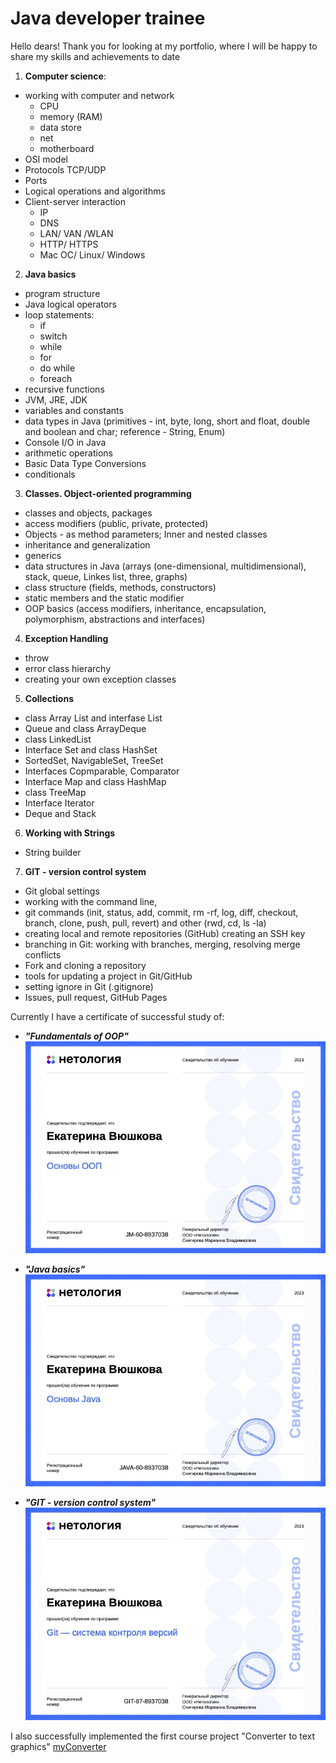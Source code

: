 # Java developer trainee

Hello dears! Thank you for looking at my portfolio, where I will be happy to share my skills and achievements to date

1. **Computer science**:
- working with computer and network
  - CPU
  - memory (RAM)
  - data store
  - net 
  - motherboard
- OSI model
- Protocols TCP/UDP
- Ports
- Logical operations and algorithms 
- Client-server interaction 
  - IP
  - DNS
  - LAN/ VAN /WLAN
  - HTTP/ HTTPS 
  - Mac OC/ Linux/ Windows
2. **Java basics**
- program structure
- Java logical operators
- loop statements: 
  - if 
  - switch 
  - while 
  - for 
  - do while 
  - foreach 
- recursive functions
- JVM, JRE, JDK
- variables and constants
- data types in Java (primitives - int, byte, long, short and float, double and boolean and char; reference - String, Enum)
- Console I/O in Java
- arithmetic operations
- Basic Data Type Conversions
- conditionals

3. **Classes. Object-oriented programming**
- classes and objects, packages
- access modifiers (public, private, protected)
- Objects - as method parameters; Inner and nested classes
- inheritance and generalization
- generics
- data structures in Java (arrays (one-dimensional, multidimensional), stack, queue, Linkes list, three, graphs)
- class structure (fields, methods, constructors)
- static members and the static modifier
- OOP basics (access modifiers, inheritance, encapsulation, polymorphism, abstractions and interfaces)

4. **Exception Handling**
- throw
-  error class hierarchy
- сreating your own exception classes

5. **Collections** 
- class Array List and interfase List
- Queue and class ArrayDeque
- class LinkedList
- Interface Set and class HashSet
- SortedSet, NavigableSet, TreeSet
- Interfaces Copmparable, Comparator
- Interface Map and class HashMap
- class TreeMap
- Interface Iterator
- Deque and Stack

6. **Working with Strings**
- String builder

7. **GIT - version control system**
- Git global settings
- working with the command line, 
- git commands (init, status, add, commit, rm -rf, log, diff, checkout,  branch, clone, push, pull, revert) and other (rwd, cd, ls -la)
- creating local and remote repositories (GitHub) creating an SSH key
- branching in Git: working with branches, merging, resolving merge conflicts
- Fork and cloning a repository
- tools for updating a project in Git/GitHub
- setting ignore in Git (.gitignore)
- Issues, pull request, GitHub Pages

Currently I have a certificate of successful study of: 
- _**"Fundamentals of OOP"**_\
![certificate OOP](certificate.jpg)

- _**"Java basics"**_\
![certificate Основы Java](certificate%20Основы%20Java.jpg)

- _**"GIT - version control system"**_\
![certificate GIT](certificate%20GIT.jpg)

I also successfully implemented the first course project "Converter to text graphics" [myConverter](https://github.com/SonyaRubenstein/myConverter) 